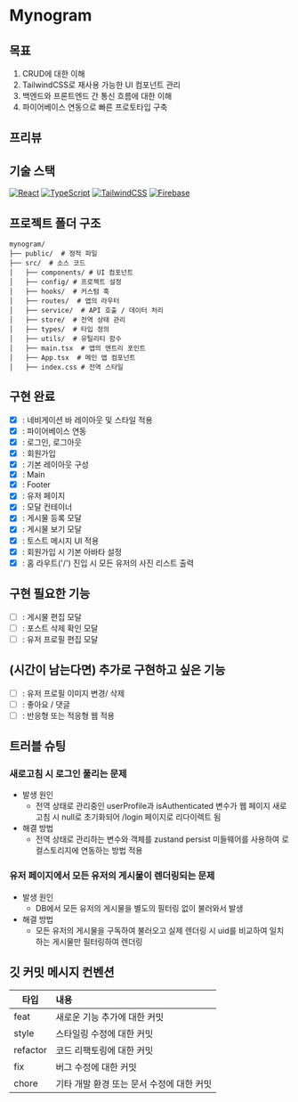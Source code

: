 # Mynogram

## 목표
1. CRUD에 대한 이해
2. TailwindCSS로 재사용 가능한 UI 컴포넌트 관리
3. 백엔드와 프론트엔드 간 통신 흐름에 대한 이해
4. 파이어베이스 연동으로 빠른 프로토타입 구축

## 프리뷰


## 기술 스택
[![React](https://skillicons.dev/icons?i=react)](https://ko.react.dev/)
[![TypeScript](https://skillicons.dev/icons?i=ts)](https://www.typescriptlang.org/)
[![TailwindCSS](https://skillicons.dev/icons?i=tailwind)](https://tailwindcss.com/)
[![Firebase](https://skillicons.dev/icons?i=firebase)](https://firebase.google.com/docs?hl=ko)

## 프로젝트 폴더 구조
```
mynogram/  
├── public/  # 정적 파일
├── src/  # 소스 코드
│   ├── components/ # UI 컴포넌트
│   ├── config/ # 프로젝트 설정
│   ├── hooks/  # 커스텀 훅
│   ├── routes/  # 앱의 라우터 
│   ├── service/  # API 호출 / 데이터 처리
│   ├── store/  # 전역 상태 관리
│   ├── types/  # 타입 정의
│   ├── utils/  # 유틸리티 함수
│   ├── main.tsx  # 앱의 엔트리 포인트
│   ├── App.tsx  # 메인 앱 컴포넌트
│   ├── index.css # 전역 스타일
```

## 구현 완료
- [x] : 네비게이션 바 레이아웃 및 스타일 적용
- [x] : 파이어베이스 연동
- [x] : 로그인, 로그아웃
- [x] : 회원가입
- [x] : 기본 레이아웃 구성
- [x] : Main
- [x] : Footer
- [x] : 유저 페이지
- [x] : 모달 컨테이너
- [x] : 게시물 등록 모달
- [x] : 게시물 보기 모달
- [x] : 토스트 메시지 UI 적용
- [x] : 회원가입 시 기본 아바타 설정
- [x] : 홈 라우트('/') 진입 시 모든 유저의 사진 리스트 출력

## 구현 필요한 기능
- [ ] : 게시물 편집 모달
- [ ] : 포스트 삭제 확인 모달 
- [ ] : 유저 프로필 편집 모달

## (시간이 남는다면) 추가로 구현하고 싶은 기능
- [ ] : 유저 프로필 이미지 변경/ 삭제
- [ ] : 좋아요 / 댓글
- [ ] : 반응형 또는 적응형 웹 적용

## 트러블 슈팅
### 새로고침 시 로그인 풀리는 문제
  - 발생 원인
    - 전역 상태로 관리중인 userProfile과 isAuthenticated 변수가 웹 페이지 새로 고침 시 null로 초기화되어 /login 페이지로 리다이렉트 됨 
  - 해결 방법
    - 전역 상태로 관리하는 변수와 객체를 zustand persist 미들웨어를 사용하여 로컬스토리지에 연동하는 방법 적용
### 유저 페이지에서 모든 유저의 게시물이 렌더링되는 문제
  - 발생 원인
    - DB에서 모든 유저의 게시물을 별도의 필터링 없이 불러와서 발생
  - 해결 방법
    - 모든 유저의 게시물을 구독하여 불러오고 실제 렌더링 시 uid를 비교하여 일치하는 게시물만 필터링하여 렌더링
  

## 깃 커밋 메시지 컨벤션
| 타입       | 내용                       |
|----------|:-------------------------|
| feat     | 새로운 기능 추가에 대한 커밋         |
| style    | 스타일링 수정에 대한 커밋           |
| refactor | 코드 리팩토링에 대한 커밋           |
| fix      | 버그 수정에 대한 커밋             |
| chore    | 기타 개발 환경 또는 문서 수정에 대한 커밋 |